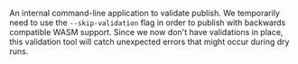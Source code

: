 An internal command-line application to validate publish.
We temporarily need to use the `--skip-validation` flag in order to publish with backwards compatible WASM support.
Since we now don't have validations in place, this validation tool will catch unexpected errors that might occur during dry runs.